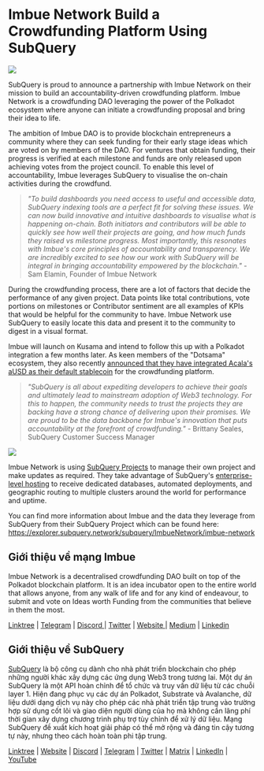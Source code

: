 # Imbue Network Build a Crowdfunding Platform Using SubQuery

![](https://miro.medium.com/max/1400/1*GWP8tRtzef5qsLw4fw-X3g.png)

SubQuery is proud to announce a partnership with Imbue Network on their mission to build an accountability-driven crowdfunding platform. Imbue Network is a crowdfunding DAO leveraging the power of the Polkadot ecosystem where anyone can initiate a crowdfunding proposal and bring their idea to life.

The ambition of Imbue DAO is to provide blockchain entrepreneurs a community where they can seek funding for their early stage ideas which are voted on by members of the DAO. For ventures that obtain funding, their progress is verified at each milestone and funds are only released upon achieving votes from the project council. To enable this level of accountability, Imbue leverages SubQuery to visualise the on-chain activities during the crowdfund.

> *"To build dashboards you need access to useful and accessible data, SubQuery indexing tools are a perfect fit for solving these issues. We can now build innovative and intuitive dashboards to visualise what is happening on-chain. Both initiators and contributors will be able to quickly see how well their projects are going, and how much funds they raised vs milestone progress. Most importantly, this resonates with Imbue's core principles of accountability and transparency. We are incredibly excited to see how our work with SubQuery will be integral in bringing accountability empowered by the blockchain."* - Sam Elamin, Founder of Imbue Network

During the crowdfunding process, there are a lot of factors that decide the performance of any given project. Data points like total contributions, vote portions on milestones or Contributor sentiment are all examples of KPIs that would be helpful for the community to have. Imbue Network use SubQuery to easily locate this data and present it to the community to digest in a visual format.

Imbue will launch on Kusama and intend to follow this up with a Polkadot integration a few months later. As keen members of the "Dotsama" ecosystem, they also recently [announced that they have integrated Acala's aUSD as their default stablecoin](https://imbuenetwork.medium.com/imbue-to-integrate-acalas-ausd-as-default-stablecoin-for-crowdfunding-dea99279188c) for the crowdfunding platform.

> *"SubQuery is all about expediting developers to achieve their goals and ultimately lead to mainstream adoption of Web3 technology. For this to happen, the community needs to trust the projects they are backing have a strong chance of delivering upon their promises. We are proud to be the data backbone for Imbue's innovation that puts accountability at the forefront of crowdfunding."* - Brittany Seales, SubQuery Customer Success Manager

![](https://miro.medium.com/max/1400/0*jcriFghdn06heAXk)

Imbue Network is using [SubQuery Projects](https://project.subquery.network/) to manage their own project and make updates as required. They take advantage of SubQuery's [enterprise-level hosting](../blogs/20211228-enterprise-hosted.md) to receive dedicated databases, automated deployments, and geographic routing to multiple clusters around the world for performance and uptime.

You can find more information about Imbue and the data they leverage from SubQuery from their SubQuery Project which can be found here: https://explorer.subquery.network/subquery/ImbueNetwork/imbue-network

## Giới thiệu về mạng Imbue

Imbue Network is a decentralised crowdfunding DAO built on top of the Polkadot blockchain platform. It is an idea incubator open to the entire world that allows anyone, from any walk of life and for any kind of endeavour, to submit and vote on Ideas worth Funding from the communities that believe in them the most.

[Linktree](https://linktr.ee/ImbueNetwork) | [Telegram](https://t.me/ImbueNetwork) | [Discord ](https://discord.com/invite/cgQFR52Qtt)| [Twitter](https://twitter.com/ImbueNetwork) | [Website ](https://www.imbue.network/)| [Medium](https://imbuenetwork.medium.com/) | [Linkedin](https://www.linkedin.com/company/imbue-network/)

## Giới thiệu về SubQuery

[SubQuery](https://subquery.network/) là bộ công cụ dành cho nhà phát triển blockchain cho phép những người khác xây dựng các ứng dụng Web3 trong tương lai. Một dự án SubQuery là một API hoàn chỉnh để tổ chức và truy vấn dữ liệu từ các chuỗi layer 1. Hiện đang phục vụ các dự án Polkadot, Substrate và Avalanche, dữ liệu dưới dạng dịch vụ này cho phép các nhà phát triển tập trung vào trường hợp sử dụng cốt lõi và giao diện người dùng của họ mà không cần lãng phí thời gian xây dựng chương trình phụ trợ tùy chỉnh để xử lý dữ liệu. Mạng SubQuery đề xuất kích hoạt giải pháp có thể mở rộng và đáng tin cậy tương tự này, nhưng theo cách hoàn toàn phi tập trung.

[Linktree](https://linktr.ee/subquerynetwork) | [Website](https://subquery.network/) | [Discord](https://discord.com/invite/78zg8aBSMG) | [Telegram](https://t.me/subquerynetwork) | [Twitter](https://twitter.com/subquerynetwork) | [Matrix](https://matrix.to/#/#subquery:matrix.org) | [LinkedIn](https://www.linkedin.com/company/subquery) | [YouTube](https://www.youtube.com/channel/UCi1a6NUUjegcLHDFLr7CqLw)
